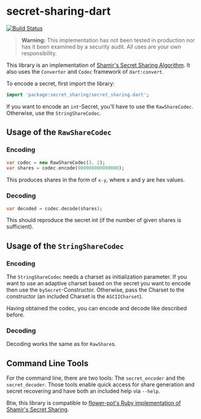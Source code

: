 secret-sharing-dart
===================
[![Build Status](https://drone.io/github.com/Adracus/secret-sharing-dart/status.png)](https://drone.io/github.com/Adracus/secret-sharing-dart/latest)
> **Warning:** This implementation has not been tested in production nor has it been examined by a security audit.
> All uses are your own responsibility.

This library is an implementation of [Shamir's Secret Sharing Algorithm](http://en.wikipedia.org/wiki/Shamir%27s_Secret_Sharing).
It also uses the `Converter` and `Codec` framework of `dart:convert`.

To encode a secret, first import the library:

```dart
import 'package:secret_sharing/secret_sharing.dart';
```

If you want to encode an `int`-Secret, you'll have to use the `RawShareCodec`. Otherwise,
use the `StringShareCodec`.

Usage of the `RawShareCodec`
----------------------------

### Encoding

```dart
var codec = new RawShareCodec(3, 2);
var shares = codec.encode(900000000000000);
```

This produces shares in the form of `x-y`, where x and y are hex values.

### Decoding

```dart
var decoded = codec.decode(shares);
```

This should reproduce the secret int (if the number of given shares is sufficient).

Usage of the `StringShareCodec`
-------------------------------

### Encoding

The `StringShareCodec` needs a charset as initialization parameter. If you want
to use an adaptive charset based on the secret you want to encode then use the
`bySecret`-Constructor. Otherwise, pass the Charset to the constructor (an included
Charset is the `ASCIICharset`).

Having obtained the codec, you can encode and decode like described before.

### Decoding

Decoding works the same as for `RawShare`s.


Command Line Tools
------------------

For the command line, there are two tools: The `secret_encoder` and the `secret_decoder`.
Those tools enable quick access for share generation and secret recovering and have both
an included help via `--help`.

Btw, this library is compatible to [flower-pot's Ruby implementation of Shamir's Secret Sharing](https://github.com/flower-pot/secret_sharing).
